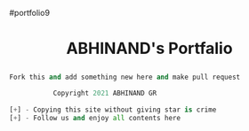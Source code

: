 #portfolio9

# <p align="center">ABHINAND's Portfalio<p>

```py
Fork this and add something new here and make pull request
```

```py 
           Copyright 2021 ABHINAND GR
           
[+] - Copying this site without giving star is crime   
[+] - Follow us and enjoy all contents here 
```
        
